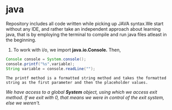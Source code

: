 # java

Repository includes all code written while picking up JAVA syntax.We start without any IDE, and rather take an independent approach about learning java, that is by employing the terminal to compile and run java files atleast in the beginning.

1. To work with i/o, we import **java.io.Console.** Then,
  
  ```java
  Console console = System.console();
  console.printf("%s",variable);
  String variable = console.readLine("");
  
  ```
    The printf method is a formatted string method and takes the formatted string as the first parameter and then the placeholder values.

*We have access to a global **System** object, using which we access exit method. If we exit with 0, that means we were in control of the exit system, else we weren't.*
